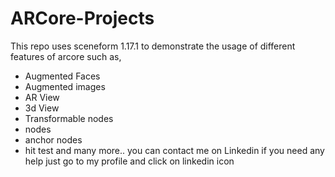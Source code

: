 # ARCore-Projects
This repo uses sceneform 1.17.1 to demonstrate the usage of different features of arcore such as,

* Augmented Faces
* Augmented images
* AR View
* 3d View 
* Transformable nodes
* nodes 
* anchor nodes
* hit test 
 and many more.. 
you can contact me on Linkedin if you need any help just go to my profile and click on linkedin icon

